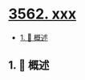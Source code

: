 # [3562. xxx](https://github.com/Tdahuyou/TNotes.leetcode/tree/main/notes/3562.%20xxx)

<!-- region:toc -->

- [1. 📝 概述](#1--概述)

<!-- endregion:toc -->

## 1. 📝 概述
